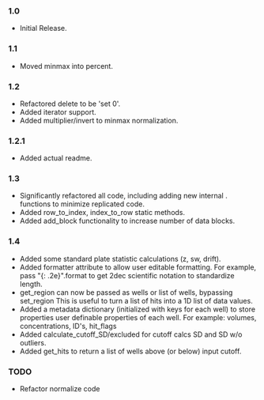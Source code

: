 ### 1.0
  - Initial Release.

### 1.1
  - Moved minmax into percent.

### 1.2
  - Refactored delete to be 'set 0'.
  - Added iterator support.
  - Added multiplier/invert to minmax normalization.
### 1.2.1
  - Added actual readme.

### 1.3
  - Significantly refactored all code, including adding new internal .
    functions to minimize replicated code.
  - Added row_to_index, index_to_row static methods.
  - Added add_block functionality to increase number of data blocks.

### 1.4
  - Added some standard plate statistic calculations (z, sw, drift).
  - Added formatter attribute to allow user editable formatting. For example, 
    pass "{: .2e}".format to get 2dec scientific notation to standardize length.
  - get_region can now be passed as wells or list of wells, bypassing set_region
    This is useful to turn a list of hits into a 1D list of data values.
  - Added a metadata dictionary (initialized with keys for each well) to store 
    properties user definable properties of each well. 
    For example: volumes, concentrations, ID's, hit_flags
  - Added calculate_cutoff_SD/excluded for cutoff calcs SD and SD w/o outliers.
  - Added get_hits to return a list of wells above (or below) input cutoff.

### TODO
  - Refactor normalize code














